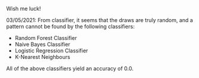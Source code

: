 Wish me luck!

03/05/2021: From classifier, it seems that the draws are truly random, and a pattern cannot be found by the following classifiers:
- Random Forest Classifier
- Naive Bayes Classifier
- Logistic Regression Classifier
- K-Nearest Neighbours

All of the above classifiers yield an accuracy of 0.0.